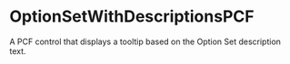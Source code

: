 # OptionSetWithDescriptionsPCF
A PCF control that displays a tooltip based on the Option Set description text.
